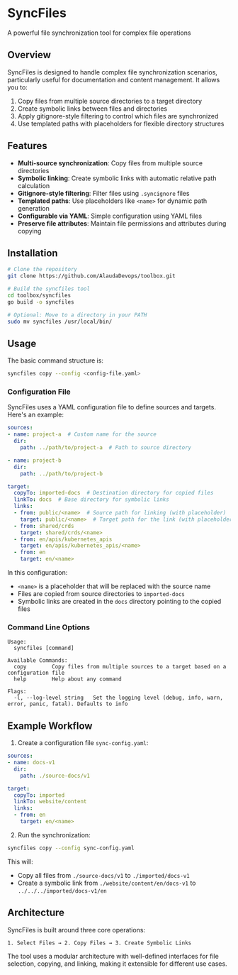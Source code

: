 # SyncFiles

A powerful file synchronization tool for complex file operations

## Overview

SyncFiles is designed to handle complex file synchronization scenarios, particularly useful for documentation and content management. It allows you to:

1. Copy files from multiple source directories to a target directory
2. Create symbolic links between files and directories
3. Apply gitignore-style filtering to control which files are synchronized
4. Use templated paths with placeholders for flexible directory structures

## Features

- **Multi-source synchronization**: Copy files from multiple source directories
- **Symbolic linking**: Create symbolic links with automatic relative path calculation
- **Gitignore-style filtering**: Filter files using `.syncignore` files
- **Templated paths**: Use placeholders like `<name>` for dynamic path generation
- **Configurable via YAML**: Simple configuration using YAML files
- **Preserve file attributes**: Maintain file permissions and attributes during copying

## Installation

```bash
# Clone the repository
git clone https://github.com/AlaudaDevops/toolbox.git

# Build the syncfiles tool
cd toolbox/syncfiles
go build -o syncfiles

# Optional: Move to a directory in your PATH
sudo mv syncfiles /usr/local/bin/
```

## Usage

The basic command structure is:

```bash
syncfiles copy --config <config-file.yaml>
```

### Configuration File

SyncFiles uses a YAML configuration file to define sources and targets. Here's an example:

```yaml
sources:
- name: project-a  # Custom name for the source
  dir:
    path: ../path/to/project-a  # Path to source directory

- name: project-b
  dir:
    path: ../path/to/project-b

target:
  copyTo: imported-docs  # Destination directory for copied files
  linkTo: docs  # Base directory for symbolic links
  links:
  - from: public/<name>  # Source path for linking (with placeholder)
    target: public/<name>  # Target path for the link (with placeholder)
  - from: shared/crds
    target: shared/crds/<name>
  - from: en/apis/kubernetes_apis
    target: en/apis/kubernetes_apis/<name>
  - from: en
    target: en/<name>
```

In this configuration:
- `<name>` is a placeholder that will be replaced with the source name
- Files are copied from source directories to `imported-docs`
- Symbolic links are created in the `docs` directory pointing to the copied files

### Command Line Options

```
Usage:
  syncfiles [command]

Available Commands:
  copy        Copy files from multiple sources to a target based on a configuration file
  help        Help about any command

Flags:
  -l, --log-level string   Set the logging level (debug, info, warn, error, panic, fatal). Defaults to info
```

## Example Workflow

1. Create a configuration file `sync-config.yaml`:

```yaml
sources:
- name: docs-v1
  dir:
    path: ./source-docs/v1

target:
  copyTo: imported
  linkTo: website/content
  links:
  - from: en
    target: en/<name>
```

2. Run the synchronization:

```bash
syncfiles copy --config sync-config.yaml
```

This will:
- Copy all files from `./source-docs/v1` to `./imported/docs-v1`
- Create a symbolic link from `./website/content/en/docs-v1` to `../../../imported/docs-v1/en`

## Architecture

SyncFiles is built around three core operations:

```
1. Select Files → 2. Copy Files → 3. Create Symbolic Links
```

The tool uses a modular architecture with well-defined interfaces for file selection, copying, and linking, making it extensible for different use cases.

